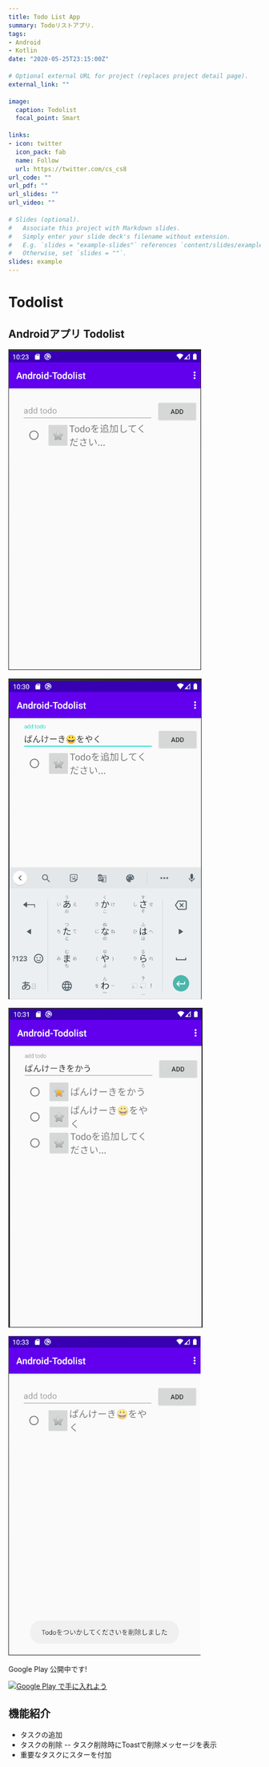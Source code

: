 ```yaml
---
title: Todo List App
summary: Todoリストアプリ.
tags:
- Android
- Kotlin
date: "2020-05-25T23:15:00Z"

# Optional external URL for project (replaces project detail page).
external_link: ""

image:
  caption: Todolist
  focal_point: Smart

links:
- icon: twitter
  icon_pack: fab
  name: Follow
  url: https://twitter.com/cs_cs8
url_code: ""
url_pdf: ""
url_slides: ""
url_video: ""

# Slides (optional).
#   Associate this project with Markdown slides.
#   Simply enter your slide deck's filename without extension.
#   E.g. `slides = "example-slides"` references `content/slides/example-slides.md`.
#   Otherwise, set `slides = ""`.
slides: example
---
```


#  Todolist

## Androidアプリ Todolist
![SS01](https://github.com/cscs8/Android-Todolist/blob/master/img/ss_1.png)


![SS02](https://github.com/cscs8/Android-Todolist/blob/master/img/ss_2.png)

![SS03](https://github.com/cscs8/Android-Todolist/blob/master/img/ss_3.png)

![SS04](https://github.com/cscs8/Android-Todolist/blob/master/img/ss_4.png)

Google Play 公開中です!

<a href='https://play.google.com/store/apps/details?id=com.cscs8.todolist&pcampaignid=pcampaignidMKT-Other-global-all-co-prtnr-py-PartBadge-Mar2515-1'><img alt='Google Play で手に入れよう' src='https://play.google.com/intl/en_us/badges/static/images/badges/ja_badge_web_generic.png'/></a>

## 機能紹介

- タスクの追加
- タスクの削除
-- タスク削除時にToastで削除メッセージを表示
- 重要なタスクにスターを付加
